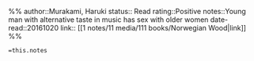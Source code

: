 %%
author::Murakami, Haruki
status:: Read
rating::Positive
notes::Young man with alternative taste in music has sex with older women
date-read::20161020
link:: [[1 notes/11 media/111 books/Norwegian Wood|link]]
%%

`=this.notes`